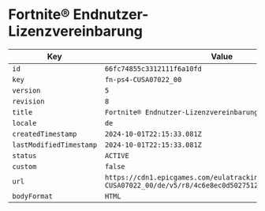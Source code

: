 # Fortnite® Endnutzer-Lizenzvereinbarung

| Key | Value |
| --- | ----- |
| `id` | `66fc74855c3312111f6a10fd` |
| `key` | `fn-ps4-CUSA07022_00` |
| `version` | `5` |
| `revision` | `8` |
| `title` | `Fortnite® Endnutzer-Lizenzvereinbarung` |
| `locale` | `de` |
| `createdTimestamp` | `2024-10-01T22:15:33.081Z` |
| `lastModifiedTimestamp` | `2024-10-01T22:15:33.081Z` |
| `status` | `ACTIVE` |
| `custom` | `false` |
| `url` | `https://cdn1.epicgames.com/eulatracking-download/fn-ps4-CUSA07022_00/de/v5/r8/4c6e8ec0d5027512cc5fe6766e1b1764.pdf` |
| `bodyFormat` | `HTML` |
